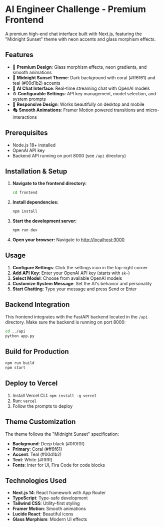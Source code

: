 # AI Engineer Challenge - Premium Frontend

A premium high-end chat interface built with Next.js, featuring the "Midnight Sunset" theme with neon accents and glass morphism effects.

## Features

- 🎨 **Premium Design**: Glass morphism effects, neon gradients, and smooth animations
- 🌙 **Midnight Sunset Theme**: Dark background with coral (#ff6f61) and teal (#00d1b2) accents
- 🤖 **AI Chat Interface**: Real-time streaming chat with OpenAI models
- ⚙️ **Configurable Settings**: API key management, model selection, and system prompts
- 📱 **Responsive Design**: Works beautifully on desktop and mobile
- 🎭 **Smooth Animations**: Framer Motion powered transitions and micro-interactions

## Prerequisites

- Node.js 18+ installed
- OpenAI API key
- Backend API running on port 8000 (see `/api` directory)

## Installation & Setup

1. **Navigate to the frontend directory:**
   ```bash
   cd frontend
   ```

2. **Install dependencies:**
   ```bash
   npm install
   ```

3. **Start the development server:**
   ```bash
   npm run dev
   ```

4. **Open your browser:**
   Navigate to [http://localhost:3000](http://localhost:3000)

## Usage

1. **Configure Settings**: Click the settings icon in the top-right corner
2. **Add API Key**: Enter your OpenAI API key (starts with `sk-`)
3. **Select Model**: Choose from available OpenAI models
4. **Customize System Message**: Set the AI's behavior and personality
5. **Start Chatting**: Type your message and press Send or Enter

## Backend Integration

This frontend integrates with the FastAPI backend located in the `/api` directory. Make sure the backend is running on port 8000:

```bash
cd ../api
python app.py
```

## Build for Production

```bash
npm run build
npm start
```

## Deploy to Vercel

1. Install Vercel CLI: `npm install -g vercel`
2. Run: `vercel`
3. Follow the prompts to deploy

## Theme Customization

The theme follows the "Midnight Sunset" specification:
- **Background**: Deep black (#0f0f0f)
- **Primary**: Coral (#ff6f61) 
- **Accent**: Teal (#00d1b2)
- **Text**: White (#ffffff)
- **Fonts**: Inter for UI, Fira Code for code blocks

## Technologies Used

- **Next.js 14**: React framework with App Router
- **TypeScript**: Type-safe development
- **Tailwind CSS**: Utility-first styling
- **Framer Motion**: Smooth animations
- **Lucide React**: Beautiful icons
- **Glass Morphism**: Modern UI effects